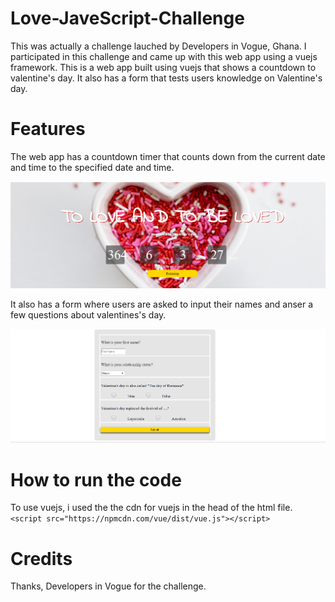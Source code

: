 # Love-JaveScript-Challenge
This was actually a challenge lauched by Developers in Vogue, Ghana.
I participated in this challenge and came up with this web app using a vuejs framework.
This is a web app built using vuejs that shows a countdown to valentine's day. 
It also has a form that tests users knowledge on Valentine's day.

# Features 
The web app has a countdown timer that counts down from the current date and time to the specified date and time.

![The web page](counter.png)

It also has a form where users are asked to input their names and anser a few questions about valentines's day.

![The web page](form.png)


# How to run the code
To use vuejs, i used the the cdn for vuejs in the head of the html file.
``` <script src="https://npmcdn.com/vue/dist/vue.js"></script> ```

# Credits
Thanks, Developers in Vogue for the challenge. 
